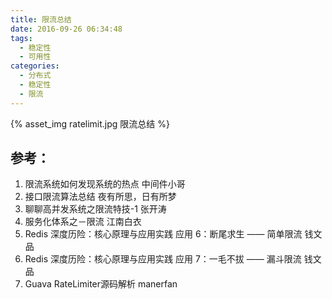 ```yaml
---
title: 限流总结
date: 2016-09-26 06:34:48
tags:
  - 稳定性
  - 可用性  
categories: 
  - 分布式 
  - 稳定性
  - 限流  
---
```


{% asset_img  ratelimit.jpg  限流总结 %}

## 参考：

1. 限流系统如何发现系统的热点 中间件小哥
2. 接口限流算法总结 夜有所思，日有所梦
3. 聊聊高并发系统之限流特技-1 张开涛
4. 服务化体系之－限流 江南白衣
5. Redis 深度历险：核心原理与应用实践 应用 6：断尾求生 —— 简单限流 钱文品
6. Redis 深度历险：核心原理与应用实践 应用 7：一毛不拔 —— 漏斗限流 钱文品
7. Guava RateLimiter源码解析 manerfan
